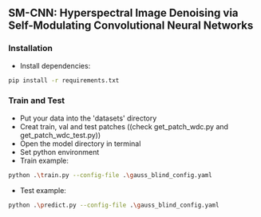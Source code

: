## SM-CNN: Hyperspectral Image Denoising via Self-Modulating Convolutional Neural Networks


### Installation
* Install dependencies:
```bash
pip install -r requirements.txt
```
### Train and Test
* Put your data into the 'datasets' directory 
* Creat train, val and test patches ((check get_patch_wdc.py and get_patch_wdc_test.py))
* Open the model directory in terminal
* Set python environment
* Train example:
```bash
python .\train.py --config-file .\gauss_blind_config.yaml
```
* Test example: 
```bash
python .\predict.py --config-file .\gauss_blind_config.yaml
```